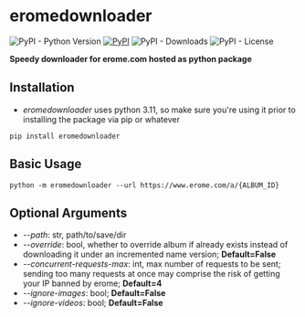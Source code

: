 # eromedownloader

![PyPI - Python Version](https://img.shields.io/pypi/pyversions/eromedownloader)
[![PyPI](https://img.shields.io/pypi/v/eromedownloader)](https://pypi.org/project/eromedownloader)
![PyPI - Downloads](https://img.shields.io/pypi/dm/eromedownloader)
![PyPI - License](https://img.shields.io/pypi/l/eromedownloader)

__Speedy downloader for erome.com hosted as python package__

## Installation

- *eromedownloader* uses python 3.11, so make sure you're using it prior to installing the package via pip or whatever

```shell
pip install eromedownloader
```

## Basic Usage

```shell
python -m eromedownloader --url https://www.erome.com/a/{ALBUM_ID}  
```

## Optional Arguments

- *--path*: str, path/to/save/dir
- *--override*: bool, whether to override album if already exists instead of downloading it under an incremented name version; __Default=False__
- *--concurrent-requests-max*: int, max number of requests to be sent; sending too many requests at once may comprise the risk of getting your IP banned by erome; __Default=4__
- *--ignore-images*: bool; __Default=False__
- *--ignore-videos*: bool; __Default=False__
